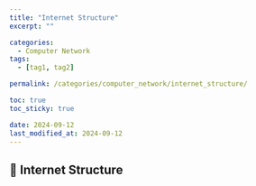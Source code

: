 ```yaml
---
title: "Internet Structure"
excerpt: ""

categories:
  - Computer Network
tags:
  - [tag1, tag2]

permalink: /categories/computer_network/internet_structure/

toc: true
toc_sticky: true

date: 2024-09-12
last_modified_at: 2024-09-12
---
```


## 🦥 Internet Structure
